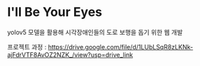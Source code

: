 # I'll Be Your Eyes

yolov5 모델을 활용해 시각장애인들의 도로 보행을 돕기 위한 웹 개발


프로젝트 과정 : https://drive.google.com/file/d/1LUbLSqR8zLKNk-ajFdrVTF8AvOZ2NZK_/view?usp=drive_link
